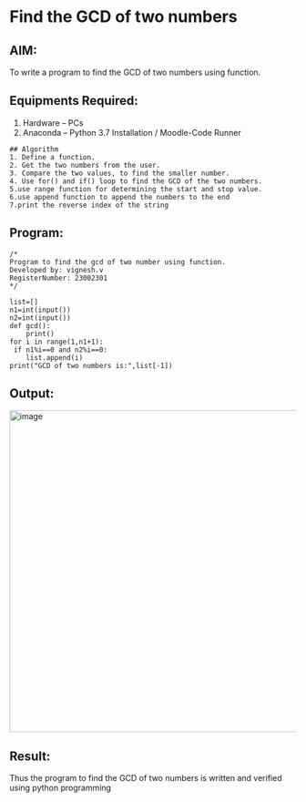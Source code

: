 # Find the GCD of two numbers

## AIM:
To write a program to find the GCD of two numbers using function.

## Equipments Required:
1. Hardware – PCs
2. Anaconda – Python 3.7 Installation / Moodle-Code Runner
``````
## Algorithm
1. Define a function.
2. Get the two numbers from the user.
3. Compare the two values, to find the smaller number.
4. Use for() and if() loop to find the GCD of the two numbers.
5.use range function for determining the start and stop value.
6.use append function to append the numbers to the end
7.print the reverse index of the string
``````

## Program:
```
/*
Program to find the gcd of two number using function.
Developed by: vignesh.v
RegisterNumber: 23002301
*/

list=[]
n1=int(input())
n2=int(input())
def gcd():
    print()
for i in range(1,n1+1):
 if n1%i==0 and n2%i==0:
    list.append(i)
print("GCD of two numbers is:",list[-1])

``````

## Output:
<img width="565" alt="image" src="https://github.com/Vigneshv-23/GCD-of-two-numbers/assets/110780412/9fa8bc18-e740-46b8-ba13-c76bd9d10f60">



## Result:
Thus the program to find the GCD of two numbers is written and verified using python programming
